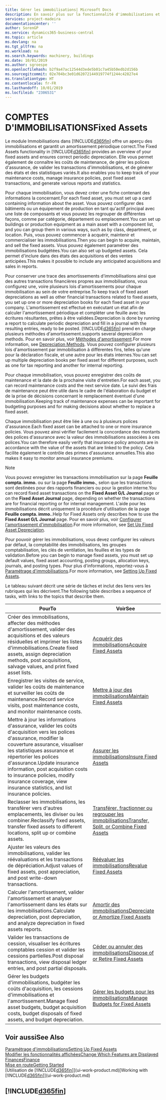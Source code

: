 ```yaml
---
title: Gérer les immobilisations| Microsoft Docs
description: En savoir plus sur la fonctionnalité d'immobilisations et afficher un aperçu de l'utilisation des immobilisations.
services: project-madeira
documentationcenter: ''
author: SorenGP
ms.service: dynamics365-business-central
ms.topic: article
ms.devlang: na
ms.tgt_pltfrm: na
ms.workload: na
ms.search.keywords: machinery, buildings
ms.date: 10/01/2019
ms.author: sgroespe
ms.openlocfilehash: b2f9a47ac12544d3ede5b01c7a45b50edb2d156b
ms.sourcegitcommit: 02e704bc3e01d62072144919774f1244c42827e4
ms.translationtype: HT
ms.contentlocale: fr-FR
ms.lasthandoff: 10/01/2019
ms.locfileid: "2306531"
---
```

# <a name="fixed-assets"></a><span data-ttu-id="d0c0a-103">COMPTES D'IMMOBILISATIONS</span><span class="sxs-lookup"><span data-stu-id="d0c0a-103">Fixed Assets</span></span>
<span data-ttu-id="d0c0a-104">Le module Immobilisations dans [!INCLUDE[d365fin](includes/d365fin_md.md)] offre un aperçu des immobilisations et garantit un amortissement périodique correct.</span><span class="sxs-lookup"><span data-stu-id="d0c0a-104">The Fixed Assets functionality in [!INCLUDE[d365fin](includes/d365fin_md.md)] provides an overview of your fixed assets and ensures correct periodic depreciation.</span></span> <span data-ttu-id="d0c0a-105">Elle vous permet également de connaître les coûts de maintenance, de gérer les polices d'assurance, de valider les transactions d'immobilisations, et de générer des états et des statistiques variés.</span><span class="sxs-lookup"><span data-stu-id="d0c0a-105">It also enables you to keep track of your maintenance costs, manage insurance policies, post fixed asset transactions, and generate various reports and statistics.</span></span>

<span data-ttu-id="d0c0a-106">Pour chaque immobilisation, vous devez créer une fiche contenant des informations la concernant.</span><span class="sxs-lookup"><span data-stu-id="d0c0a-106">For each fixed asset, you must set up a card containing information about the asset.</span></span> <span data-ttu-id="d0c0a-107">Vous pouvez configurer des bâtiments ou un équipement de production en tant qu'actif principal avec une liste de composants et vous pouvez les regrouper de différentes façons, comme par catégorie, département ou emplacement.</span><span class="sxs-lookup"><span data-stu-id="d0c0a-107">You can set up buildings or production equipment as a main asset with a component list, and you can group them in various ways, such as by class, department, or location.</span></span> <span data-ttu-id="d0c0a-108">Puis, vous pouvez commencer à acquérir, maintenir et commercialiser les immobilisations.</span><span class="sxs-lookup"><span data-stu-id="d0c0a-108">Then you can begin to acquire, maintain, and sell the fixed assets.</span></span> <span data-ttu-id="d0c0a-109">Vous pouvez également paramétrer des immobilisations budgétées.</span><span class="sxs-lookup"><span data-stu-id="d0c0a-109">You can also set up budgeted assets.</span></span> <span data-ttu-id="d0c0a-110">Cela permet d'inclure dans des états des acquisitions et des ventes anticipées.</span><span class="sxs-lookup"><span data-stu-id="d0c0a-110">This makes it possible to include any anticipated acquisitions and sales in reports.</span></span>

<span data-ttu-id="d0c0a-111">Pour conserver une trace des amortissements d'immobilisations ainsi que des autres transactions financières propres aux immobilisations, vous configurez une, voire plusieurs lois d'amortissements pour chaque immobilisation au sein de votre entreprise.</span><span class="sxs-lookup"><span data-stu-id="d0c0a-111">To keep track of fixed asset depreciations as well as other financial transactions related to fixed assets, you set up one or more depreciation books for each fixed asset in your company.</span></span> <span data-ttu-id="d0c0a-112">L'amortissement est effectué en exécutant un état afin de calculer l'amortissement périodique et compléter une feuille avec les écritures résultantes, prêtes à être validées.</span><span class="sxs-lookup"><span data-stu-id="d0c0a-112">Depreciation is done by running a report to calculate periodic depreciation and fill in a journal with the resulting entries, ready to be posted.</span></span> [!INCLUDE[d365fin](includes/d365fin_md.md)] <span data-ttu-id="d0c0a-113">prend en charge plusieurs méthodes d'amortissement.</span><span class="sxs-lookup"><span data-stu-id="d0c0a-113">supports several depreciation methods.</span></span> <span data-ttu-id="d0c0a-114">Pour en savoir plus, voir [Méthodes d'amortissement](fa-depreciation-methods.md).</span><span class="sxs-lookup"><span data-stu-id="d0c0a-114">For more information, see [Depreciation Methods](fa-depreciation-methods.md).</span></span> <span data-ttu-id="d0c0a-115">Vous pouvez configurer plusieurs lois d'amortissement par immobilisation à différentes fins, telles qu'une pour la déclaration fiscale, et une autre pour les états internes.</span><span class="sxs-lookup"><span data-stu-id="d0c0a-115">You can set up multiple depreciation books per fixed asset for different purposes, such as one for tax reporting and another for internal reporting.</span></span>

<span data-ttu-id="d0c0a-116">Pour chaque immobilisation, vous pouvez enregistrer des coûts de maintenance et la date de la prochaine visite d'entretien.</span><span class="sxs-lookup"><span data-stu-id="d0c0a-116">For each asset, you can record maintenance costs and the next service date.</span></span> <span data-ttu-id="d0c0a-117">Le suivi des frais de maintenance peut être utile dans le cadre de l'élaboration du budget et de la prise de décisions concernant le remplacement éventuel d'une immobilisation.</span><span class="sxs-lookup"><span data-stu-id="d0c0a-117">Keeping track of maintenance expenses can be important for budgeting purposes and for making decisions about whether to replace a fixed asset.</span></span>

<span data-ttu-id="d0c0a-118">Chaque immobilisation peut être liée à une ou à plusieurs polices d'assurance.</span><span class="sxs-lookup"><span data-stu-id="d0c0a-118">Each fixed asset can be attached to one or more insurance policies.</span></span> <span data-ttu-id="d0c0a-119">Vous pouvez ainsi vérifier facilement la concordance des montants des polices d'assurance avec la valeur des immobilisations associées à ces polices.</span><span class="sxs-lookup"><span data-stu-id="d0c0a-119">You can therefore easily verify that insurance policy amounts are in accordance with the value of the assets that are linked to the policy.</span></span> <span data-ttu-id="d0c0a-120">Cela facilite également le contrôle des primes d'assurance annuelles.</span><span class="sxs-lookup"><span data-stu-id="d0c0a-120">This also makes it easy to monitor annual insurance premiums.</span></span>

> [!NOTE]  
>   <span data-ttu-id="d0c0a-121">Vous pouvez enregistrer les transactions immobilisation sur la page **Feuille compta. immo.** ou sur la page **Feuille immo.**, selon que les transactions sont destinées pour des rapports financiers ou pour la gestion interne.</span><span class="sxs-lookup"><span data-stu-id="d0c0a-121">You can record fixed asset transactions on the **Fixed Asset G/L Journal** page or on the **Fixed Asset Journal** page, depending on whether the transactions are for financial reporting or for internal management.</span></span> <span data-ttu-id="d0c0a-122">L'aide pour les immobilisations décrit uniquement la procédure d'utilisation de la page **Feuille compta. immo.**.</span><span class="sxs-lookup"><span data-stu-id="d0c0a-122">Help for Fixed Assets only describes how to use the **Fixed Asset G/L Journal** page.</span></span> <span data-ttu-id="d0c0a-123">Pour en savoir plus, voir [Configurer l'amortissement d'immobilisation](fa-how-setup-depreciation.md).</span><span class="sxs-lookup"><span data-stu-id="d0c0a-123">For more information, see [Set Up Fixed Asset Depreciation](fa-how-setup-depreciation.md).</span></span>

<span data-ttu-id="d0c0a-124">Pour pouvoir gérer les immobilisations, vous devez configurer les valeurs par défaut, la comptabilité des immobilisations, les groupes comptabilisation, les clés de ventilation, les feuilles et les types de validation.</span><span class="sxs-lookup"><span data-stu-id="d0c0a-124">Before you can begin to manage fixed assets, you must set up default values, fixed asset accounting, posting groups, allocation keys, journals, and posting types.</span></span> <span data-ttu-id="d0c0a-125">Pour plus d'informations, reportez-vous à [Paramétrage d'immobilisations](fa-setup.md).</span><span class="sxs-lookup"><span data-stu-id="d0c0a-125">For more information, see [Setting Up Fixed Assets](fa-setup.md).</span></span>

<span data-ttu-id="d0c0a-126">Le tableau suivant décrit une série de tâches et inclut des liens vers les rubriques qui les décrivent.</span><span class="sxs-lookup"><span data-stu-id="d0c0a-126">The following table describes a sequence of tasks, with links to the topics that describe them.</span></span>

| <span data-ttu-id="d0c0a-127">Pour</span><span class="sxs-lookup"><span data-stu-id="d0c0a-127">To</span></span> | <span data-ttu-id="d0c0a-128">Voir</span><span class="sxs-lookup"><span data-stu-id="d0c0a-128">See</span></span> |
| --- | --- |
| <span data-ttu-id="d0c0a-129">Créer des immobilisations, affecter des méthodes d'amortissement, valider des acquisitions et des valeurs résiduelles et imprimer les listes d'immobilisations.</span><span class="sxs-lookup"><span data-stu-id="d0c0a-129">Create fixed assets, assign depreciation methods, post acquisitions, salvage values, and print fixed asset lists.</span></span> |[<span data-ttu-id="d0c0a-130">Acquérir des immobilisations</span><span class="sxs-lookup"><span data-stu-id="d0c0a-130">Acquire Fixed Assets</span></span>](fa-how-acquire.md) |
| <span data-ttu-id="d0c0a-131">Enregistrer les visites de service, valider les coûts de maintenance et surveiller les coûts de maintenance.</span><span class="sxs-lookup"><span data-stu-id="d0c0a-131">Record service visits, post maintenance costs, and monitor maintenance costs.</span></span> |[<span data-ttu-id="d0c0a-132">Mettre à jour des immobilisations</span><span class="sxs-lookup"><span data-stu-id="d0c0a-132">Maintain Fixed Assets</span></span>](fa-how-maintain.md) |
| <span data-ttu-id="d0c0a-133">Mettre à jour les informations d'assurance, valider les coûts d'acquisition vers les polices d'assurance, modifier la couverture assurance, visualiser les statistiques assurance et répertorier les polices d'assurance.</span><span class="sxs-lookup"><span data-stu-id="d0c0a-133">Update insurance information, post acquisition costs to insurance policies, modify insurance coverage, view insurance statistics, and list insurance policies.</span></span> |[<span data-ttu-id="d0c0a-134">Assurer les immobilisations</span><span class="sxs-lookup"><span data-stu-id="d0c0a-134">Insure Fixed Assets</span></span>](fa-how-insure.md) |
| <span data-ttu-id="d0c0a-135">Reclasser les immobilisations, les transférer vers d'autres emplacements, les diviser ou les combiner.</span><span class="sxs-lookup"><span data-stu-id="d0c0a-135">Reclassify fixed assets, transfer fixed assets to different locations, split up or combine assets.</span></span> |[<span data-ttu-id="d0c0a-136">Transférer, fractionner ou regrouper les immobilisations</span><span class="sxs-lookup"><span data-stu-id="d0c0a-136">Transfer, Split, or Combine Fixed Assets</span></span>](fa-how-trans-split-combine.md) |
| <span data-ttu-id="d0c0a-137">Ajuster les valeurs des immobilisations, valider les réévaluations et les transactions de dépréciation.</span><span class="sxs-lookup"><span data-stu-id="d0c0a-137">Adjust values of fixed assets, post appreciation, and post write-down transactions.</span></span> |[<span data-ttu-id="d0c0a-138">Réévaluer les immobilisations</span><span class="sxs-lookup"><span data-stu-id="d0c0a-138">Revalue Fixed Assets</span></span>](fa-how-revalue.md) |
| <span data-ttu-id="d0c0a-139">Calculer l'amortissement, valider l'amortissement et analyser l'amortissement dans les états sur les immobilisations.</span><span class="sxs-lookup"><span data-stu-id="d0c0a-139">Calculate depreciation, post depreciation, and  analyze depreciation in fixed assets reports.</span></span> |[<span data-ttu-id="d0c0a-140">Amortir des immobilisations</span><span class="sxs-lookup"><span data-stu-id="d0c0a-140">Depreciate or Amortize Fixed Assets</span></span>](fa-how-depreciate-amortize.md) |
| <span data-ttu-id="d0c0a-141">Valider les transactions de cession, visualiser les écritures comptables cession et valider les cessions partielles.</span><span class="sxs-lookup"><span data-stu-id="d0c0a-141">Post disposal transactions, view disposal ledger entries, and post partial disposals.</span></span> |[<span data-ttu-id="d0c0a-142">Céder ou annuler des immobilisations</span><span class="sxs-lookup"><span data-stu-id="d0c0a-142">Dispose of or Retire Fixed Assets</span></span>](fa-how-dispose-retire.md) |
| <span data-ttu-id="d0c0a-143">Gérer les budgets d'immobilisations, budgéter les coûts d'acquisition, les cessions d'immobilisations et l'amortissement.</span><span class="sxs-lookup"><span data-stu-id="d0c0a-143">Manage fixed asset budgets, budget acquisition costs, budget disposals of fixed assets, and budget depreciation.</span></span> |[<span data-ttu-id="d0c0a-144">Gérer les budgets pour les immobilisations</span><span class="sxs-lookup"><span data-stu-id="d0c0a-144">Manage Budgets for Fixed Assets</span></span>](fa-how-manage-budgets.md) |

## <a name="see-also"></a><span data-ttu-id="d0c0a-145">Voir aussi</span><span class="sxs-lookup"><span data-stu-id="d0c0a-145">See Also</span></span>
[<span data-ttu-id="d0c0a-146">Paramétrage d'immobilisations</span><span class="sxs-lookup"><span data-stu-id="d0c0a-146">Setting Up Fixed Assets</span></span>](fa-setup.md)  
[<span data-ttu-id="d0c0a-147">Modifier les fonctionnalités affichées</span><span class="sxs-lookup"><span data-stu-id="d0c0a-147">Change Which Features are Displayed</span></span>](ui-experiences.md)  
[<span data-ttu-id="d0c0a-148">Finances</span><span class="sxs-lookup"><span data-stu-id="d0c0a-148">Finance</span></span>](finance.md)  
[<span data-ttu-id="d0c0a-149">Mise en route</span><span class="sxs-lookup"><span data-stu-id="d0c0a-149">Getting Started</span></span>](product-get-started.md)  
<span data-ttu-id="d0c0a-150">[Utilisation de [!INCLUDE[d365fin](includes/d365fin_md.md)]](ui-work-product.md)</span><span class="sxs-lookup"><span data-stu-id="d0c0a-150">[Working with [!INCLUDE[d365fin](includes/d365fin_md.md)]](ui-work-product.md)</span></span>

## [!INCLUDE[d365fin](includes/free_trial_md.md)]  
 
